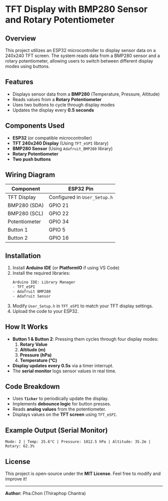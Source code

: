 # TFT Display with BMP280 Sensor and Rotary Potentiometer

## Overview
This project utilizes an ESP32 microcontroller to display sensor data on a 240x240 TFT screen. The system reads data from a BMP280 sensor and a rotary potentiometer, allowing users to switch between different display modes using buttons.

## Features
- Displays sensor data from a **BMP280** (Temperature, Pressure, Altitude)
- Reads values from a **Rotary Potentiometer**
- Uses two buttons to cycle through display modes
- Updates the display every **0.5 seconds**

## Components Used
- **ESP32** (or compatible microcontroller)
- **TFT 240x240 Display** (Using `TFT_eSPI` library)
- **BMP280 Sensor** (Using `Adafruit_BMP280` library)
- **Rotary Potentiometer**
- **Two push buttons**

## Wiring Diagram
| Component     | ESP32 Pin                    |
|---------------|------------------------------|
| TFT Display   | Configured in `User_Setup.h` |
| BMP280 (SDA)  | GPIO 21                      |
| BMP280 (SCL)  | GPIO 22                      |
| Potentiometer | GPIO 34                      |
| Button 1      | GPIO 5                       |
| Button 2      | GPIO 16                      |

## Installation
1. Install **Arduino IDE** (or **PlatformIO** if using VS Code)
2. Install the required libraries:
   ```bash
   Arduino IDE: Library Manager
   - TFT_eSPI
   - Adafruit BMP280
   - Adafruit Sensor
   ```
3. Modify `User_Setup.h` in `TFT_eSPI` to match your TFT display settings.
4. Upload the code to your ESP32.

## How It Works
- **Button 1 & Button 2**: Pressing them cycles through four display modes:
  1. **Rotary Value**
  2. **Altitude (m)**
  3. **Pressure (hPa)**
  4. **Temperature (°C)**
- **Display updates every 0.5s** via a timer interrupt.
- The **serial monitor** logs sensor values in real time.

## Code Breakdown
- Uses **`Ticker`** to periodically update the display.
- Implements **debounce logic** for button presses.
- Reads **analog values** from the potentiometer.
- Displays values on the **TFT screen** using `TFT_eSPI`.

## Example Output (Serial Monitor)
```
Mode: 2 | Temp: 25.6°C | Pressure: 1012.5 hPa | Altitude: 35.2m | Rotary: 62.3%
```

## License
This project is open-source under the **MIT License**. Feel free to modify and improve it!

---
**Author:** Pha.Chon (Thiraphop Chantra)

